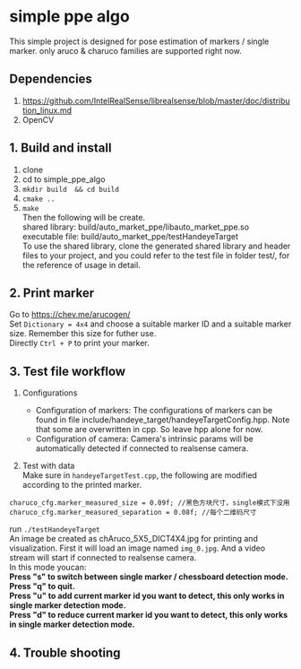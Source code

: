 # simple ppe algo

This simple project is designed for pose estimation of markers / single marker.
only aruco & charuco families are supported right now.

## Dependencies
1. <https://github.com/IntelRealSense/librealsense/blob/master/doc/distribution_linux.md>  
2. OpenCV


## 1. Build and install
1. clone  
2. cd to simple_ppe_algo  
3. `mkdir build  && cd build`  
4. `cmake ..`  
5. `make`  
Then the following will be create.  
shared library: build/auto_market_ppe/libauto_market_ppe.so  
executable file: build/auto_market_ppe/testHandeyeTarget  
To use the shared library, clone the generated shared library and header files to your project, and you could refer to the test file in folder test/, for the reference of usage in detail.



## 2. Print marker
Go to <https://chev.me/arucogen/>  
Set `Dictionary = 4x4` and choose a suitable marker ID and a suitable marker size. Remember this size for futher use.  
Directly `Ctrl + P` to print your marker.




## 3. Test file workflow
1. Configurations  
    - Configuration of markers: The configurations of markers can be found in file include/handeye_target/handeyeTargetConfig.hpp. Note that some are overwritten in cpp. So leave hpp alone for now.
    - Configuration of camera: Camera's intrinsic params will be automatically detected if connected to realsense camera.



2. Test with data  
Make sure in `handeyeTargetTest.cpp`, the following are modified according to the printed marker.
```
charuco_cfg.marker_measured_size = 0.09f; //黑色方块尺寸，single模式下没用
charuco_cfg.marker_measured_separation = 0.08f; //每个二维码尺寸
```


run `./testHandeyeTarget`  
An image be created as chAruco_5X5_DICT4X4.jpg for printing and visualization.
First it will load an image named `img_0.jpg`.
And a video stream will start if connected to realsense camera.  
In this mode youcan:  
**Press "s" to switch between single marker / chessboard detection mode.**  
**Press "q" to quit.**  
**Press "u" to add current marker id you want to detect, this only works in single marker detection mode.**  
**Press "d" to reduce current marker id you want to detect, this only works in single marker detection mode.**  

## 4. Trouble shooting


